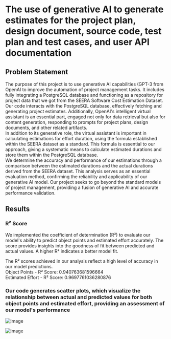 # The use of generative AI to generate estimates for the project plan, design document, source code, test plan and test cases, and user API documentation
## Problem Statement
The purpose of this project is to use generative AI capabilities (GPT-3 from OpenAI to improve the
automation of project management tasks. It includes fully integrating a PostgreSQL database and
functioning as a repository for project data that we got from the SEERA Software Cost Estimation
Dataset.  
Our code interacts with the PostgreSQL database, effectively fetching and generating project estimates.
Additionally, OpenAI's intelligent virtual assistant is an essential part, engaged not only for data retrieval
but also for content generation, responding to prompts for project plans, design documents, and other
related artifacts.  
In addition to its generative role, the virtual assistant is important in calculating estimations for effort
duration, using the formula established within the SEERA dataset as a standard. This formula is essential
to our approach, giving a systematic means to calculate estimated durations and store them within the
PostgreSQL database.  
We determine the accuracy and performance of our estimations through a comparison between the
estimated durations and the actual durations derived from the SEERA dataset. This analysis serves as an
essential evaluation method, confirming the reliability and applicability of our generative AI model.
Our project seeks to go beyond the standard models of project management, providing a fusion of
generative AI and accurate performance validation.

## Results
### R² Score
We implemented the coefficient of determination (R²) to evaluate our model's ability to predict object
points and estimated effort accurately. The score provides insights into the goodness of fit between
predicted and actual values. A higher R² indicates a better model fit.

The R² scores achieved in our analysis reflect a high level of accuracy in our model predictions.  
Object Points - R² Score: 0.940763681596664  
Estimated Effort - R² Score: 0.9697761036280876  

### Our code generates scatter plots, which visualize the relationship between actual and predicted values for both object points and estimated effort, providing an assessment of our model's performance

![image](https://github.com/BhavyaChawlaGit/Generative-AI-for-Cost-Estimation-in-Project-Planning/assets/112718303/7507bacd-a204-4cc3-b88e-12a580268420)


![image](https://github.com/BhavyaChawlaGit/Generative-AI-for-Cost-Estimation-in-Project-Planning/assets/112718303/08b14776-9ec3-4e4e-8530-1efe843c50c7)



